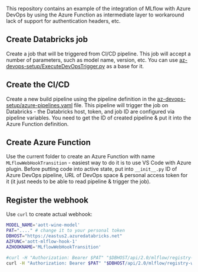 This repository contains an example of the integration of MLflow with Azure DevOps by using the Azure Function as intermediate layer to workaround lack of support for authentication headers, etc.

## Create Databricks job

Create a job that will be triggered from CI/CD pipeline.  This job will accept a number of parameters, such as model name, version, etc.
You can use [az-devops-setup/ExecuteDevOpsTrigger.py](az-devops-setup/ExecuteDevOpsTrigger.py) as a base for it.


## Create the CI/CD

Create a new build pipeline using the pipeline definition in the [az-devops-setup/azure-pipelines.yaml](az-devops-setup/azure-pipelines.yaml) file. This pipeline will trigger the job on Databricks - the Databricks host, token, and job ID are configured via pipeline variables.  You need to get the ID of created pipeline & put it into the Azure Function definition.

## Create Azure Function

Use the current folder to create an Azure Function with name `MLflowWebHookTransition` - easiest way to do it is to use VS Code with Azure plugin.  Before putting code into active state, put into `__init__.py` ID of Azure DevOps pipeline, URL of DevOps space & personal access token for it (it just needs to be able to read pipeline & trigger the job).


## Register the webhook

Use `curl` to create actual webhook:

```sh
MODEL_NAME='aott-wine-model'
PAT="...." # change it to your personal token
DBHOST="https://eastus2.azuredatabricks.net"
AZFUNC='aott-mlflow-hook-1'
AZHOOKNAME='MLflowWebHookTransition'

#curl -H "Authorization: Bearer $PAT" "$DBHOST/api/2.0/mlflow/registry-webhooks/list?model_name=$MODEL_NAME"
curl -H "Authorization: Bearer $PAT" "$DBHOST/api/2.0/mlflow/registry-webhooks/create" -X POST -d "{\"model_name\": \"$MODEL_NAME\", \"events\": [\"MODEL_VERSION_TRANSITIONED_STAGE\"], \"description\": \"Test for $MODEL_NAME\", \"http_url_spec\": { \"url\": \"https://${AZFUNC}.azurewebsites.net/api/${AZHOOKNAME}\"}}"
```

